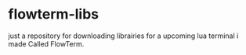 # flowterm-libs
just a repository for downloading librairies for a upcoming lua terminal i made Called FlowTerm.
